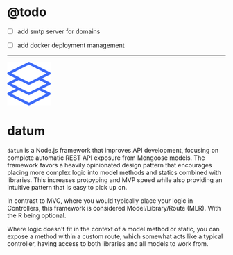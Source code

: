 # @todo
- [ ] add smtp server for domains
- [ ] add docker deployment management


---

<p>
  <img src="assets/symbol.svg" height="100"/>
</p>

# datum
`datum` is a Node.js framework that improves API development, focusing on complete automatic REST API exposure from Mongoose models.
The framework favors a heavily opinionated design pattern that encourages placing more complex logic into model methods and statics combined
with libraries. This increases protoyping and MVP speed while also providing an intuitive pattern
that is easy to pick up on.

In contrast to MVC, where you would typically place your logic in Controllers,
this framework is considered Model/Library/Route (MLR). With the R being optional.

Where logic doesn't fit in the context of a model method or static, you can expose a method within a custom route, which somewhat acts like
a typical controller, having access to both libraries and all models to work from.
